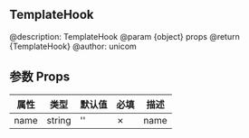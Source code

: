 ## TemplateHook

@description: TemplateHook @param {object} props @return {TemplateHook} @author: unicom

## 参数 Props

| 属性 | 类型   | 默认值 | 必填 | 描述 |
| ---- | ------ | ------ | ---- | ---- |
| name | string | ''     | ✗    | name |
